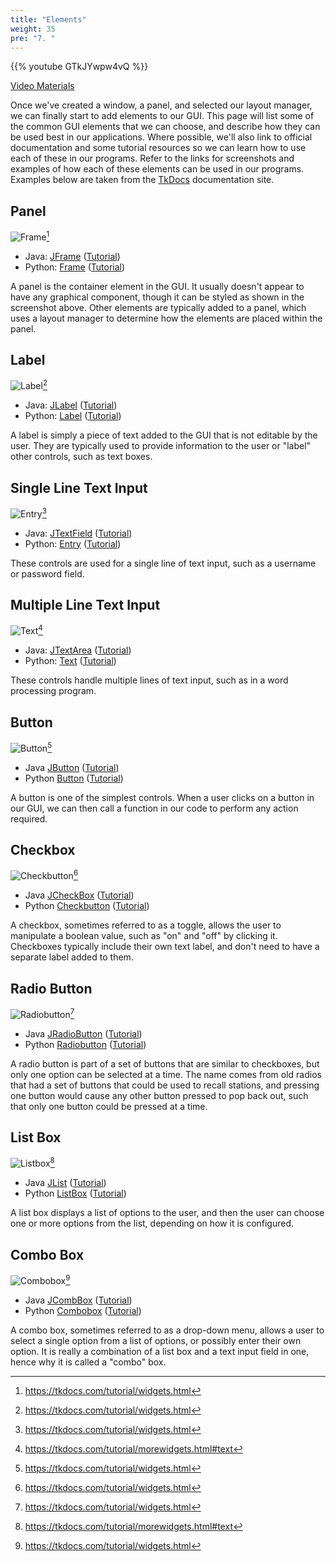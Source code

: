 ```yaml
---
title: "Elements"
weight: 35
pre: "7. "
---
```


{{% youtube GTkJYwpw4vQ %}}

[Video Materials](video)

Once we've created a window, a panel, and selected our layout manager, we can finally start to add elements to our GUI. This page will list some of the common GUI elements that we can choose, and describe how they can be used best in our applications. Where possible, we'll also link to official documentation and some tutorial resources so we can learn how to use each of these in our programs. Refer to the links for screenshots and examples of how each of these elements can be used in our programs. Examples below are taken from the [TkDocs](https://tkdocs.com/tutorial/index.html) documentation site. 

## Panel

![Frame](/cc410/images/9/w_frame.png)[^1]

[^1]: https://tkdocs.com/tutorial/widgets.html

* Java: [JFrame](https://docs.oracle.com/javase/8/docs/api/javax/swing/JFrame.html) ([Tutorial](https://docs.oracle.com/javase/tutorial/uiswing/components/frame.html))
* Python: [Frame](https://tkdocs.com/tutorial/widgets.html#frame) ([Tutorial](https://www.geeksforgeeks.org/python-tkinter-frame-widget/?ref=lbp))

A panel is the container element in the GUI. It usually doesn't appear to have any graphical component, though it can be styled as shown in the screenshot above. Other elements are typically added to a panel, which uses a layout manager to determine how the elements are placed within the panel. 

## Label

![Label](/cc410/images/9/w_label.png)[^1]

* Java: [JLabel](https://docs.oracle.com/javase/8/docs/api/javax/swing/JLabel.html) ([Tutorial](https://docs.oracle.com/javase/tutorial/uiswing/components/label.html))
* Python: [Label](https://tkdocs.com/tutorial/widgets.html#label) ([Tutorial](https://www.geeksforgeeks.org/python-tkinter-label/))

A label is simply a piece of text added to the GUI that is not editable by the user. They are typically used to provide information to the user or "label" other controls, such as text boxes.

## Single Line Text Input

![Entry](/cc410/images/9/w_entry.png)[^1]

* Java: [JTextField](https://docs.oracle.com/javase/8/docs/api/javax/swing/JTextField.html) ([Tutorial](https://docs.oracle.com/javase/tutorial/uiswing/components/textfield.html))
* Python: [Entry](https://tkdocs.com/tutorial/widgets.html#entry) ([Tutorial](https://www.geeksforgeeks.org/python-tkinter-entry-widget/))

These controls are used for a single line of text input, such as a username or password field. 

## Multiple Line Text Input

![Text](/cc410/images/9/w_text.png)[^2]

[^2]: https://tkdocs.com/tutorial/morewidgets.html#text

* Java: [JTextArea](https://docs.oracle.com/javase/8/docs/api/javax/swing/JTextArea.html) ([Tutorial](https://docs.oracle.com/javase/tutorial/uiswing/components/textarea.html))
* Python: [Text](https://tkdocs.com/tutorial/text.html) ([Tutorial](https://www.geeksforgeeks.org/python-tkinter-text-widget/))

These controls handle multiple lines of text input, such as in a word processing program.

## Button

![Button](/cc410/images/9/w_button.png)[^1]

* Java [JButton](https://docs.oracle.com/javase/8/docs/api/javax/swing/JButton.html) ([Tutorial](https://docs.oracle.com/javase/tutorial/uiswing/components/button.html))
* Python [Button](https://tkdocs.com/tutorial/widgets.html#button) ([Tutorial](https://www.geeksforgeeks.org/python-creating-a-button-in-tkinter/))

A button is one of the simplest controls. When a user clicks on a button in our GUI, we can then call a function in our code to perform any action required.

## Checkbox

![Checkbutton](/cc410/images/9/w_checkbutton.png)[^1]

* Java [JCheckBox](https://docs.oracle.com/javase/8/docs/api/javax/swing/JCheckBox.html) ([Tutorial](https://docs.oracle.com/javase/tutorial/uiswing/components/button.html))
* Python [Checkbutton](https://tkdocs.com/tutorial/widgets.html#checkbutton) ([Tutorial](https://www.geeksforgeeks.org/python-tkinter-checkbutton-widget/?ref=lbp))

A checkbox, sometimes referred to as a toggle, allows the user to manipulate a boolean value, such as "on" and "off" by clicking it. Checkboxes typically include their own text label, and don't need to have a separate label added to them.

## Radio Button

![Radiobutton](/cc410/images/9/w_radiobutton.png)[^1]

* Java [JRadioButton](https://docs.oracle.com/javase/8/docs/api/javax/swing/JRadioButton.html) ([Tutorial](https://docs.oracle.com/javase/tutorial/uiswing/components/button.html))
* Python [Radiobutton](https://tkdocs.com/tutorial/widgets.html#radiobutton) ([Tutorial](https://www.geeksforgeeks.org/radiobutton-in-tkinter-python/?ref=lbp))

A radio button is part of a set of buttons that are similar to checkboxes, but only one option can be selected at a time. The name comes from old radios that had a set of buttons that could be used to recall stations, and pressing one button would cause any other button pressed to pop back out, such that only one button could be pressed at a time. 

## List Box

![Listbox](/cc410/images/9/w_listbox.png)[^2]

* Java [JList](https://docs.oracle.com/javase/8/docs/api/javax/swing/JList.html) ([Tutorial](https://docs.oracle.com/javase/tutorial/uiswing/components/list.html))
* Python [ListBox](https://tkdocs.com/tutorial/morewidgets.html#listbox) ([Tutorial](https://www.geeksforgeeks.org/python-tkinter-listbox-widget/?ref=lbp))

A list box displays a list of options to the user, and then the user can choose one or more options from the list, depending on how it is configured.

## Combo Box

![Combobox](/cc410/images/9/w_combobox.png)[^1]

* Java [JCombBox](https://docs.oracle.com/javase/8/docs/api/javax/swing/JComboBox.html) ([Tutorial](https://docs.oracle.com/javase/tutorial/uiswing/components/combobox.html))
* Python [Combobox](https://tkdocs.com/tutorial/morewidgets.html#listbox) ([Tutorial](https://www.geeksforgeeks.org/combobox-widget-in-tkinter-python/?ref=lbp))

A combo box, sometimes referred to as a drop-down menu, allows a user to select a single option from a list of options, or possibly enter their own option. It is really a combination of a list box and a text input field in one, hence why it is called a "combo" box. 

